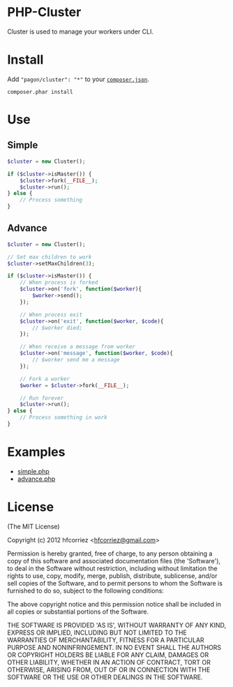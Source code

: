 # PHP-Cluster

Cluster is used to manage your workers under CLI.

# Install

Add `"pagon/cluster": "*"` to your [`composer.json`](http://getcomposer.org).

```
composer.phar install
```

# Use

## Simple

```php
$cluster = new Cluster();

if ($cluster->isMaster()) {
    $cluster->fork(__FILE__);
    $cluster->run();
} else {
    // Process something
}
```

## Advance

```php
$cluster = new Cluster();

// Set max children to work
$cluster->setMaxChildren(3);

if ($cluster->isMaster()) {
    // When process is forked
    $cluster->on('fork', function($worker){
        $worker->send();
    });

    // When process exit
    $cluster->on('exit', function($worker, $code){
        // $worker died;
    });

    // When receive a message from worker
    $cluster->on('message', function($worker, $code){
        // $worker send me a message
    });

    // Fork a worker
    $worker = $cluster->fork(__FILE__);

    // Run forever
    $cluster->run();
} else {
    // Process something in work
}
```

# Examples

- [simple.php](example/simple.php)
- [advance.php](example/advance.php)

# License

(The MIT License)

Copyright (c) 2012 hfcorriez &lt;hfcorriez@gmail.com&gt;

Permission is hereby granted, free of charge, to any person obtaining
a copy of this software and associated documentation files (the
'Software'), to deal in the Software without restriction, including
without limitation the rights to use, copy, modify, merge, publish,
distribute, sublicense, and/or sell copies of the Software, and to
permit persons to whom the Software is furnished to do so, subject to
the following conditions:

The above copyright notice and this permission notice shall be
included in all copies or substantial portions of the Software.

THE SOFTWARE IS PROVIDED 'AS IS', WITHOUT WARRANTY OF ANY KIND,
EXPRESS OR IMPLIED, INCLUDING BUT NOT LIMITED TO THE WARRANTIES OF
MERCHANTABILITY, FITNESS FOR A PARTICULAR PURPOSE AND NONINFRINGEMENT.
IN NO EVENT SHALL THE AUTHORS OR COPYRIGHT HOLDERS BE LIABLE FOR ANY
CLAIM, DAMAGES OR OTHER LIABILITY, WHETHER IN AN ACTION OF CONTRACT,
TORT OR OTHERWISE, ARISING FROM, OUT OF OR IN CONNECTION WITH THE
SOFTWARE OR THE USE OR OTHER DEALINGS IN THE SOFTWARE.